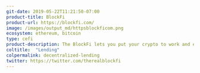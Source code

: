 ```yaml
---
git-date: 2019-05-22T11:21:50-07:00
product-title: BlockFi
product-url: https://blockfi.com/
image: /images/output_md/httpsblockficom.png
ecosystem: ethereum, bitcoin
type: cefi
product-description: The BlockFi lets you put your crypto to work and earn monthly interest payments in the asset-type that you deposit with BlockFi.
coltitle:  "Lending"
colpermalink: decentralized-lending
twitter: https://twitter.com/therealblockfi
---
```

